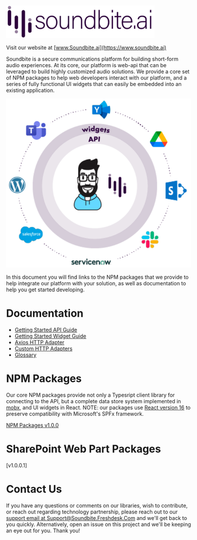![Soundbite Logo](docs/images/logo-long.png)

Visit our website at [www.Soundbite.ai](https://www.soundbite.ai)

Soundbite is a secure communications platform for building short-form audio experiences. At its core, our platform is web-api that can be leveraged to build highly customized
audio solutions. We provide a core set of NPM packages to help web developers interact with our
platform, and a series of fully functional UI widgets that can easily be embedded into an existing
application.

![Tech Layers](docs/images/tech-layers.png)

In this document you will find links to the NPM packages that we provide to help integrate our 
platform with your solution, as well as documentation to help you get started developing.

# Documentation

- [Getting Started API Guide](docs/getting-started-api.md)
- [Getting Started Widget Guide](docs/getting-started-widgets.md)
- [Axios HTTP Adapter](docs/http-adapter-axios)
- [Custom HTTP Adapters](docs/http-adapter-custom)
- [Glossary](docs/glossary.md)

# NPM Packages
Our core NPM packages provide not only a Typesript client library for connecting to the API, but a complete data store system implemented in [mobx](https://mobx.js.org/README.html), and UI widgets in React. NOTE: our packages use [React version 16](https://reactjs.org/blog/2017/09/26/react-v16.0.html) to preserve compatibility with Microsoft's SPFx framework.

[NPM Packages v1.0.0](releases/npm/v1.0.0/notes.md)

# SharePoint Web Part Packages

[v1.0.0.1]

# Contact Us
If you have any questions or comments on our libraries, wish to contribute, or reach out regarding technology partnership, please reach out to our [support email at Support@Soundbite.Freshdesk.Com](mailto:Support@Soundbite.Freshdesk.Com) and we'll get back to you quickly. Alternatively, open an issue on this project and we'll be keeping an eye out for you. Thank you!
